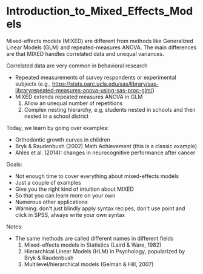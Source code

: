 # Introduction_to_Mixed_Effects_Models

Mixed-effects models (MIXED) are different from methods like Generalized Linear Models (GLM) and repeated-measures ANOVA. The main differences are that MIXED handles correlated data and unequal variances.

Correlated data are very common in behavioral research
  - Repeated measurements of survey respondents or experimental subjects (e.g., https://stats.oarc.ucla.edu/sas/library/sas-libraryrepeated-measures-anova-using-sas-proc-glm/)
  - MIXED extends repeated measures ANOVA in GLM 
	1. Allow an unequal number of repetitions
	2. Complex nesting hierarchy, e.g, students nested in schools and then nested in a school district

Today, we learn by going over examples:
  - Orthodontic growth curves in children
  - Bryk & Raudenbush (2002) Math Achievement (this is a classic example)
  - Ahles et al. (2014): changes in neurocognitive performance after cancer

Goals: 
  - Not enough time to cover everything about mixed-effects models
  - Just a couple of examples
  - Give you the right kind of intuition about MIXED
  - So that you can learn more on your own
  - Numerous other applications 
  - Warning: don't just blindly apply syntax recipes, don't use point and click in SPSS, always write your own syntax

Notes:
  - The same methods are called different names in different fields
	1. Mixed-effects models in Statistics (Laird & Ware, 1982)
  	2. Hierarchical Linear Models (HLM) in Psychology, popularized by Bryk & Raudenbush
   	3. Multilevel/hierarchical models (Gelman & Hill, 2007)
